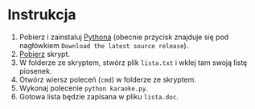 # Instrukcja

1. Pobierz i zainstaluj [Pythona](https://www.python.org/downloads/) (obecnie przycisk znajduje się pod nagłówkiem `Download the latest source release`).
2. [Pobierz](https://github.com/izdwuut/karaoke-list-generator/blob/main/karaoke.py) skrypt.
3. W folderze ze skryptem, stwórz plik `lista.txt` i wklej tam swoją listę piosenek.
4. Otwórz wiersz poleceń (`cmd`) w folderze ze skryptem.
5. Wykonaj polecenie `python karaoke.py`.
6. Gotowa lista będzie zapisana w pliku `lista.doc`.
